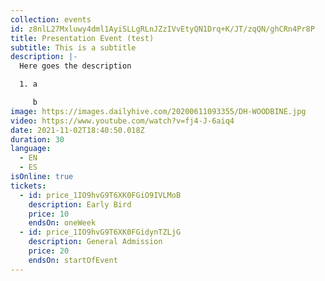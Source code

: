 ```yaml
---
collection: events
id: z8nlL27Mxluwy4dml1AyiSLLgRLnJZzIVvEtyQN1Drq+K/JT/zqQN/ghCRn4Pr8P
title: Presentation Event (test)
subtitle: This is a subtitle
description: |-
  Here goes the description

  1. a

     b
image: https://images.dailyhive.com/20200611093355/DH-WOODBINE.jpg
video: https://www.youtube.com/watch?v=fj4-J-6aiq4
date: 2021-11-02T18:40:50.018Z
duration: 30
language:
  - EN
  - ES
isOnline: true
tickets:
  - id: price_1IO9hvG9T6XK0FGiO9IVLMoB
    description: Early Bird
    price: 10
    endsOn: oneWeek
  - id: price_1IO9hvG9T6XK0FGidynTZLjG
    description: General Admission
    price: 20
    endsOn: startOfEvent
---
```

